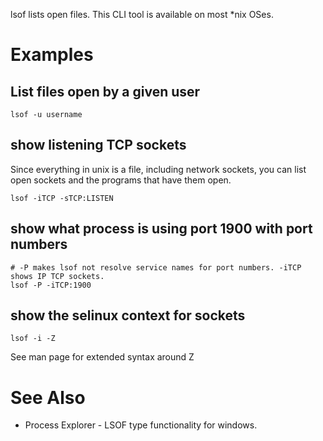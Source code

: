 lsof lists open files.  This CLI tool is available on most *nix OSes.

# Examples

## List files open by a given user
    lsof -u username

## show listening TCP sockets
Since everything in unix is a file, including network sockets, you can list open sockets and the programs that have them open.

    lsof -iTCP -sTCP:LISTEN

## show what process is using port 1900 with port numbers

    # -P makes lsof not resolve service names for port numbers. -iTCP shows IP TCP sockets.
    lsof -P -iTCP:1900

## show the selinux context for sockets

    lsof -i -Z

See man page for extended syntax around Z

# See Also

- Process Explorer - LSOF type functionality for windows.
